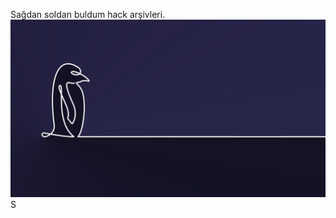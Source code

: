 
Sağdan soldan buldum hack arşivleri. 
![Mavi Penguen Duvar Kağıdı](https://raw.githubusercontent.com/Elagoht/OneLinePinguin/main/pinguin-blue.png)
S
